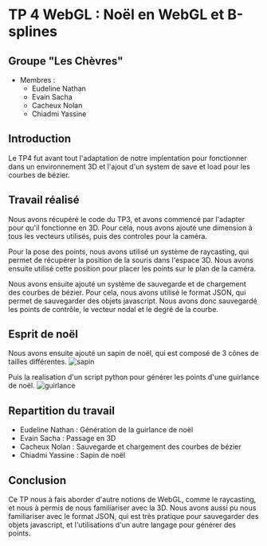 # TP 4 WebGL : Noël en WebGL et B-splines

## Groupe "Les Chèvres"

- Membres :
  - Eudeline Nathan
  - Evain Sacha
  - Cacheux Nolan
  - Chiadmi Yassine

## Introduction

Le TP4 fut avant tout l'adaptation de notre implentation pour fonctionner dans un environnement 3D et l'ajout d'un system de save et load pour les courbes de bézier.

## Travail réalisé

Nous avons récupéré le code du TP3, et avons commencé par l'adapter pour qu'il fonctionne en 3D. Pour cela, nous avons ajouté une dimension à tous les vecteurs utilisés, puis des controles pour la caméra.

Pour la pose des points, nous avons utilisé un système de raycasting, qui permet de récupérer la position de la souris dans l'espace 3D. Nous avons ensuite utilisé cette position pour placer les points sur le plan de la caméra.

Nous avons ensuite ajouté un système de sauvegarde et de chargement des courbes de bézier. Pour cela, nous avons utilisé le format JSON, qui permet de sauvegarder des objets javascript. Nous avons donc sauvegardé les points de contrôle, le vecteur nodal et le degré de la courbe.

## Esprit de noël

Nous avons ensuite ajouté un sapin de noël, qui est composé de 3 cônes de tailles différentes. ![sapin](https://cdn.discordapp.com/attachments/1156579943602471003/1193258076753637568/image.png?ex=65ac0f2f&is=65999a2f&hm=cac66582aba2472c5549705830613309649322830a13f6df64817ca18d9472e9&)

Puis la realisation d'un script python pour générer les points d'une guirlance de noël. ![guirlance](https://cdn.discordapp.com/attachments/1156579943602471003/1193576823989207080/image.png?ex=65ad380a&is=659ac30a&hm=d0948e971e9dc631e9ff315fbc076c8ca2c3caa1e0e2cf7ffca3f03554fbec13&)

## Repartition du travail

- Eudeline Nathan : Génération de la guirlance de noël
- Evain Sacha : Passage en 3D
- Cacheux Nolan : Sauvegarde et chargement des courbes de bézier
- Chiadmi Yassine : Sapin de noël

## Conclusion

Ce TP nous à fais aborder d'autre notions de WebGL, comme le raycasting, et nous à permis de nous familiariser avec la 3D. Nous avons aussi pu nous familiariser avec le format JSON, qui est très pratique pour sauvegarder des objets javascript, et l'utilisations d'un autre langage pour générer des points.
